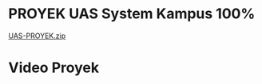 # PROYEK UAS System Kampus 100%

[UAS-PROYEK.zip](https://github.com/user-attachments/files/21060258/UAS-PROYEK.zip)

# Video Proyek

